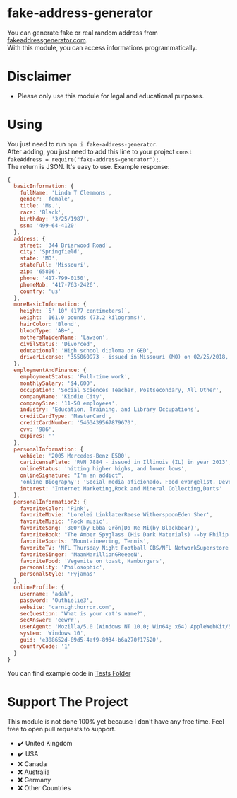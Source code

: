 # fake-address-generator
You can generate fake or real random address from [fakeaddressgenerator.com](https://fakeaddressgenerator.com).<br/>
With this module, you can access informations programmatically.

# Disclaimer
* Please only use this module for legal and educational purposes.

# Using
You just need to run `npm i fake-address-generator`.<br/>
After adding, you just need to add this line to your project `const fakeAddress = require("fake-address-generator");`.<br/>
The return is JSON. It's easy to use. Example response:
```javascript
{
  basicInformation: {
    fullName: 'Linda T Clemmons',
    gender: 'female',
    title: 'Ms.',
    race: 'Black',
    birthday: '3/25/1987',
    ssn: '499-64-4120'
  },
  address: {
    street: '344 Briarwood Road',
    city: 'Springfield',
    state: 'MO',
    stateFull: 'Missouri',
    zip: '65806',
    phone: '417-799-0150',
    phoneMob: '417-763-2426',
    country: 'us'
  },
  moreBasicInformation: {
    height: `5' 10" (177 centimeters)`,
    weight: '161.0 pounds (73.2 kilograms)',
    hairColor: 'Blond',
    bloodType: 'AB+',
    mothersMaidenName: 'Lawson',
    civilStatus: 'Divorced',
    educational: 'High school diploma or GED',
    driverLicense: '355060973 - issued in Missouri (MO) on 02/25/2018, expires 02/25/2022'
  },
  employmentAndFinance: {
    employmentStatus: 'Full-time work',
    monthlySalary: '$4,600',
    occupation: 'Social Sciences Teacher, Postsecondary, All Other',
    companyName: 'Kiddie City',
    companySize: '11-50 employees',
    industry: 'Education, Training, and Library Occupations',
    creditCardType: 'MasterCard',
    creditCardNumber: '5463439567879670',
    cvv: '986',
    expires: ''
  },
  personalInformation: {
    vehicle: '2005 Mercedes-Benz E500',
    carLicensePlate: 'RVN 7884 - issued in Illinois (IL) in year 2013',
    onlineStatus: 'hitting higher highs, and lower lows',
    onlineSignature: "I'm an addict",
    'online Biography': 'Social media aficionado. Food evangelist. Devoted web scholar. Beer maven. Proud reader.',
    interest: 'Internet Marketing,Rock and Mineral Collecting,Darts'
  },
  personalInformation2: {
    favoriteColor: 'Pink',
    favoriteMovie: 'Lorelei LinklaterReese WitherspoonEden Sher',
    favoriteMusic: 'Rock music',
    favoriteSong: '800°(by Ebba Grön)Do Re Mi(by Blackbear)',
    favoriteBook: "The Amber Spyglass (His Dark Materials) --by Philip PullmanThe Tell-Tale Heart and Other Writings --by Edgar Allan PoeThe Titan's Curse (Percy Jackson and the Olympians) --by Rick Riordan",
    favoriteSports: 'Mountaineering, Tennis',
    favoriteTV: 'NFL Thursday Night Football CBS/NFL NetworkSuperstore NBCThe Middle ABC',
    favoriteSinger: 'MaanMarillionGReeeeN',
    favoriteFood: 'Vegemite on toast, Hamburgers',
    personality: 'Philosophic',
    personalStyle: 'Pyjamas'
  },
  onlineProfile: {
    username: 'adah',
    password: 'Outhielie3',
    website: 'carnighthorror.com',
    secQuestion: "What is your cat's name?",
    secAnswer: 'eewrr',
    userAgent: 'Mozilla/5.0 (Windows NT 10.0; Win64; x64) AppleWebKit/537.36 (KHTML, like Gecko) Chrome/57.0.2987.13',
    system: 'Windows 10',
    guid: 'e308652d-89d5-4af9-8934-b6a270f17520',
    countryCode: '1'
  }
}
```
You can find example code in [Tests Folder](https://github.com/muratulashozturk/fake-address-generator/blob/main/tests/)

# Support The Project
This module is not done 100% yet because I don't have any free time. Feel free to open pull requests to support.
- ✔️ United Kingdom
- ✔️ USA
- ❌ Canada
- ❌ Australia
- ❌ Germany
- ❌ Other Countries
